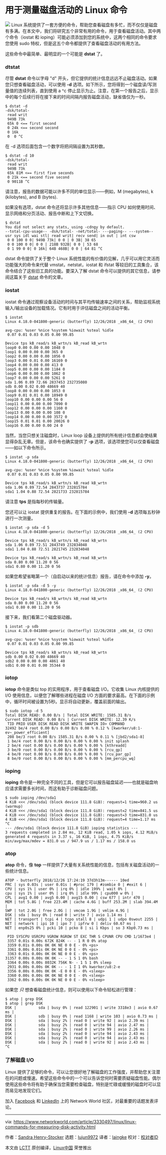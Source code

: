 [#]: collector: (lujun9972)
[#]: translator: (laingke)
[#]: reviewer: ( )
[#]: publisher: ( )
[#]: url: ( )
[#]: subject: (Linux commands for measuring disk activity)
[#]: via: (https://www.networkworld.com/article/3330497/linux/linux-commands-for-measuring-disk-activity.html)
[#]: author: (Sandra Henry-Stocker https://www.networkworld.com/author/Sandra-Henry_Stocker/)

用于测量磁盘活动的 Linux 命令
======
![](https://images.idgesg.net/images/article/2018/12/tape-measure-100782593-large.jpg)
Linux 系统提供了一套方便的命令，帮助您查看磁盘有多忙，而不仅仅是磁盘有多满。在本文中，我们将研究五个非常有用的命令，用于查看磁盘活动。其中两个命令（iostat 和 ioping）可能必须添加到您的系统中，这两个相同的命令要求您使用 sudo 特权，但是这五个命令都提供了查看磁盘活动的有用方法。

这些命令中最简单、最明显的一个可能是 **dstat** 了。

### dtstat

尽管 **dstat** 命令以字母 "d" 开头，但它提供的统计信息远远不止磁盘活动。如果您只想查看磁盘活动，可以使用 **-d** 选项。如下所示，您将得到一个磁盘读/写测量值的连续列表，直到使用 a ^c 停止显示为止。注意，在第一个报告之后，显示中的每个后续行将在接下来的时间间隔内报告磁盘活动，缺省值仅为一秒。

```
$ dstat -d
-dsk/total-
 read writ
 949B 73k
 65k 0 <== first second
 0 24k <== second second
 0 16k
 0  0 ^C
```

在 -d 选项后面包含一个数字将把间隔设置为其秒数。

```
$ dstat -d 10
-dsk/total-
 read writ
 949B 73k
 65k 81M <== first five seconds
 0 21k <== second five second
 0 9011B ^C
```

请注意，报告的数据可能以许多不同的单位显示——例如，M (megabytes), k (kilobytes), and B (bytes).

如果没有选项，dstat 命令还将显示许多其他信息——指示 CPU 如何使用时间、显示网络和分页活动、报告中断和上下文切换。

```
$ dstat
You did not select any stats, using -cdngy by default.
--total-cpu-usage-- -dsk/total- -net/total- ---paging-- ---system--
usr sys idl wai stl| read writ| recv send| in out | int csw
 0 0 100 0 0| 949B 73k| 0 0 | 0 3B| 38 65
 0 0 100 0 0| 0 0 | 218B 932B| 0 0 | 53 68
 0 1 99 0 0| 0 16k| 64B 468B| 0 0 | 64 81 ^C
```

dstat 命令提供了关于整个 Linux 系统性能的有价值的见解，几乎可以用它灵活而功能强大的命令来代替 vmstat，netstat，iostat 和 ifstat 等较旧的工具集合，该命令结合了这些旧工具的功能。要深入了解 dstat 命令可以提供的其它信息，请参阅这篇关于 [dstat][1] 命令的文章。

### iostat

iostat 命令通过观察设备活动的时间与其平均传输速率之间的关系，帮助监视系统输入/输出设备的加载情况。它有时用于评估磁盘之间的活动平衡。

```
$ iostat
Linux 4.18.0-041800-generic (butterfly) 12/26/2018 _x86_64_ (2 CPU)

avg-cpu: %user %nice %system %iowait %steal %idle
 0.07 0.01 0.03 0.05 0.00 99.85

Device tps kB_read/s kB_wrtn/s kB_read kB_wrtn
loop0 0.00 0.00 0.00 1048 0
loop1 0.00 0.00 0.00 365 0
loop2 0.00 0.00 0.00 1056 0
loop3 0.00 0.01 0.00 16169 0
loop4 0.00 0.00 0.00 413 0
loop5 0.00 0.00 0.00 1184 0
loop6 0.00 0.00 0.00 1062 0
loop7 0.00 0.00 0.00 5261 0
sda 1.06 0.89 72.66 2837453 232735080
sdb 0.00 0.02 0.00 48669 40
loop8 0.00 0.00 0.00 1053 0
loop9 0.01 0.01 0.00 18949 0
loop10 0.00 0.00 0.00 56 0
loop11 0.00 0.00 0.00 7090 0
loop12 0.00 0.00 0.00 1160 0
loop13 0.00 0.00 0.00 108 0
loop14 0.00 0.00 0.00 3572 0
loop15 0.01 0.01 0.00 20026 0
loop16 0.00 0.00 0.00 24 0
```

当然，当您只想关注磁盘时，Linux loop 设备上提供的所有统计信息都会使结果显得杂乱无章。但是，该命令也确实提供了 **-p** 选项，该选项使您可以仅查看磁盘——如以下命令所示。

```
$ iostat -p sda
Linux 4.18.0-041800-generic (butterfly) 12/26/2018 _x86_64_ (2 CPU)

avg-cpu: %user %nice %system %iowait %steal %idle
 0.07 0.01 0.03 0.05 0.00 99.85

Device tps kB_read/s kB_wrtn/s kB_read kB_wrtn
sda 1.06 0.89 72.54 2843737 232815784
sda1 1.04 0.88 72.54 2821733 232815784
```

请注意 **tps** 是指每秒的传输量。

您还可以让 iostat 提供重复的报告。在下面的示例中，我们使用 **-d** 选项每五秒钟进行一次测量。

```
$ iostat -p sda -d 5
Linux 4.18.0-041800-generic (butterfly) 12/26/2018 _x86_64_ (2 CPU)

Device tps kB_read/s kB_wrtn/s kB_read kB_wrtn
sda 1.06 0.89 72.51 2843749 232834048
sda1 1.04 0.88 72.51 2821745 232834048

Device tps kB_read/s kB_wrtn/s kB_read kB_wrtn
sda 0.80 0.00 11.20 0 56
sda1 0.80 0.00 11.20 0 56
```

如果您希望省略第一个（自启动以来的统计信息）报告，请在命令中添加 **-y**。

```
$ iostat -p sda -d 5 -y
Linux 4.18.0-041800-generic (butterfly) 12/26/2018 _x86_64_ (2 CPU)

Device tps kB_read/s kB_wrtn/s kB_read kB_wrtn
sda 0.80 0.00 11.20 0 56
sda1 0.80 0.00 11.20 0 56
```

接下来，我们看第二个磁盘驱动器。

```
$ iostat -p sdb
Linux 4.18.0-041800-generic (butterfly) 12/26/2018 _x86_64_ (2 CPU)

avg-cpu: %user %nice %system %iowait %steal %idle
 0.07 0.01 0.03 0.05 0.00 99.85

Device tps kB_read/s kB_wrtn/s kB_read kB_wrtn
sdb 0.00 0.02 0.00 48669 40
sdb2 0.00 0.00 0.00 4861 40
sdb1 0.00 0.01 0.00 35344 0
```

### iotop

**iotop** 命令是类似 top 的实用程序，用于查看磁盘 I/O。它收集 Linux 内核提供的 I/O 使用信息，以便您了解哪些进程在磁盘 I/O 方面的要求最高。在下面的示例中，循环时间被设置为5秒。显示将自动更新，覆盖前面的输出。

```
$ sudo iotop -d 5
Total DISK READ: 0.00 B/s | Total DISK WRITE: 1585.31 B/s
Current DISK READ: 0.00 B/s | Current DISK WRITE: 12.39 K/s
 TID PRIO USER DISK READ DISK WRITE SWAPIN IO> COMMAND
32492 be/4 root 0.00 B/s 0.00 B/s 0.00 % 0.12 % [kworker/u8:1-ev~_power_efficient]
 208 be/3 root 0.00 B/s 1585.31 B/s 0.00 % 0.11 % [jbd2/sda1-8]
 1 be/4 root 0.00 B/s 0.00 B/s 0.00 % 0.00 % init splash
 2 be/4 root 0.00 B/s 0.00 B/s 0.00 % 0.00 % [kthreadd]
 3 be/0 root 0.00 B/s 0.00 B/s 0.00 % 0.00 % [rcu_gp]
 4 be/0 root 0.00 B/s 0.00 B/s 0.00 % 0.00 % [rcu_par_gp]
 8 be/0 root 0.00 B/s 0.00 B/s 0.00 % 0.00 % [mm_percpu_wq]
```

### ioping

**ioping** 命令是一种完全不同的工具，但是它可以报告磁盘延迟——也就是磁盘响应请求需要多长时间，而这有助于诊断磁盘问题。

```
$ sudo ioping /dev/sda1
4 KiB <<< /dev/sda1 (block device 111.8 GiB): request=1 time=960.2 us (warmup)
4 KiB <<< /dev/sda1 (block device 111.8 GiB): request=2 time=841.5 us
4 KiB <<< /dev/sda1 (block device 111.8 GiB): request=3 time=831.0 us
4 KiB <<< /dev/sda1 (block device 111.8 GiB): request=4 time=1.17 ms
^C
--- /dev/sda1 (block device 111.8 GiB) ioping statistics ---
3 requests completed in 2.84 ms, 12 KiB read, 1.05 k iops, 4.12 MiB/s
generated 4 requests in 3.37 s, 16 KiB, 1 iops, 4.75 KiB/s
min/avg/max/mdev = 831.0 us / 947.9 us / 1.17 ms / 158.0 us
```

### atop

**atop** 命令，像 **top** 一样提供了大量有关系统性能的信息，包括有关磁盘活动的一些统计信息。

```
ATOP - butterfly 2018/12/26 17:24:19 37d3h13m------ 10ed
PRC | sys 0.03s | user 0.01s | #proc 179 | #zombie 0 | #exit 6 |
CPU | sys 1% | user 0% | irq 0% | idle 199% | wait 0% |
cpu | sys 1% | user 0% | irq 0% | idle 99% | cpu000 w 0% |
CPL | avg1 0.00 | avg5 0.00 | avg15 0.00 | csw 677 | intr 470 |
MEM | tot 5.8G | free 223.4M | cache 4.6G | buff 253.2M | slab 394.4M |
SWP | tot 2.0G | free 2.0G | | vmcom 1.9G | vmlim 4.9G |
DSK | sda | busy 0% | read 0 | write 7 | avio 1.14 ms |
NET | transport | tcpi 4 | tcpo stall 8 | udpi 1 | udpo 0swout 2255 |
NET | network | ipi 10 | ipo 7 | ipfrw 0 | deliv 60.67 ms |
NET | enp0s25 0% | pcki 10 | pcko 8 | si 1 Kbps | so 3 Kbp0.73 ms |

 PID SYSCPU USRCPU VGROW RGROW ST EXC THR S CPUNR CPU CMD 1/1673e4 |
 3357 0.01s 0.00s 672K 824K -- - 1 R 0 0% atop
 3359 0.01s 0.00s 0K 0K NE 0 0 E - 0% <ps>
 3361 0.00s 0.01s 0K 0K NE 0 0 E - 0% <ps>
 3363 0.01s 0.00s 0K 0K NE 0 0 E - 0% <ps>
31357 0.00s 0.00s 0K 0K -- - 1 S 1 0% bash
 3364 0.00s 0.00s 8032K 756K N- - 1 S 1 0% sleep
 2931 0.00s 0.00s 0K 0K -- - 1 I 1 0% kworker/u8:2-e
 3356 0.00s 0.00s 0K 0K -E 0 0 E - 0% <sleep>
 3360 0.00s 0.00s 0K 0K NE 0 0 E - 0% <sleep>
 3362 0.00s 0.00s 0K 0K NE 0 0 E - 0% <sleep>
```

如果您 _只_ 想查看磁盘统计信息，则可以使用以下命令轻松进行管理：

```
$ atop | grep DSK
$ atop | grep DSK
DSK |          sda | busy 0% | read 122901 | write 3318e3 | avio 0.67 ms |
DSK |          sdb | busy 0% | read 1168 | write 103 | avio 0.73 ms |
DSK |          sda | busy 2% | read 0 | write 92 | avio 2.39 ms |
DSK |          sda | busy 2% | read 0 | write 94 | avio 2.47 ms |
DSK |          sda | busy 2% | read 0 | write 99 | avio 2.26 ms |
DSK |          sda | busy 2% | read 0 | write 94 | avio 2.43 ms |
DSK |          sda | busy 2% | read 0 | write 94 | avio 2.43 ms |
DSK |          sda | busy 2% | read 0 | write 92 | avio 2.43 ms |
^C
```

### 了解磁盘 I/O

Linux 提供了足够的命令，可以让您很好地了解磁盘的工作强度，并帮助您关注潜在的问题或慢速。希望这些命令中的一个可以告诉您何时需要质疑磁盘性能。偶尔使用这些命令将有助于确保当您需要检查磁盘，特别是忙碌或缓慢的磁盘时可以显而易见地发现它们。

加入 [Facebook][2] 和 [LinkedIn][3] 上的 Network World 社区，对最重要的话题发表评论。

--------------------------------------------------------------------------------

via: https://www.networkworld.com/article/3330497/linux/linux-commands-for-measuring-disk-activity.html

作者：[Sandra Henry-Stocker][a]
选题：[lujun9972][b]
译者：[laingke](https://github.com/laingke)
校对：[校对者ID](https://github.com/校对者ID)

本文由 [LCTT](https://github.com/LCTT/TranslateProject) 原创编译，[Linux中国](https://linux.cn/) 荣誉推出

[a]: https://www.networkworld.com/author/Sandra-Henry_Stocker/
[b]: https://github.com/lujun9972
[1]: https://www.networkworld.com/article/3291616/linux/examining-linux-system-performance-with-dstat.html
[2]: https://www.facebook.com/NetworkWorld/
[3]: https://www.linkedin.com/company/network-world

